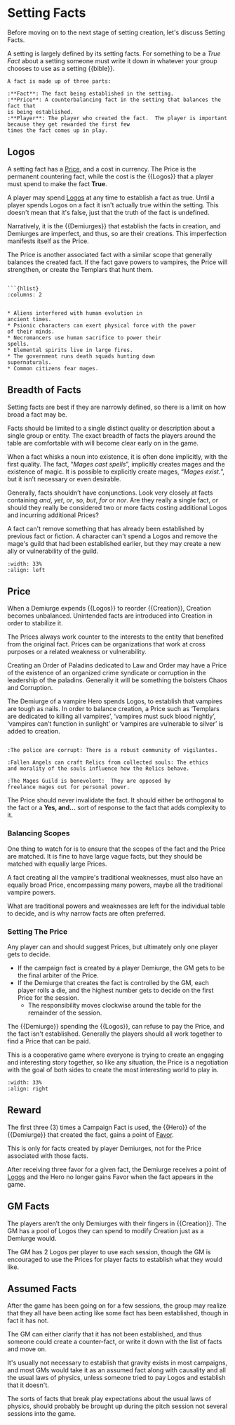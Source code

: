 # Setting Facts

Before moving on to the next stage of setting 
creation, let's discuss 
Setting Facts.

A setting is largely defined by its setting facts. 
For something to be a *True Fact* about a setting
someone must write it down in whatever your group
chooses to use as a setting {{bible}}.


```{admonition} Fact Parts
A fact is made up of three parts:

:**Fact**: The fact being established in the setting.
:**Price**: A counterbalancing fact in the setting that balances the fact that
is being established.
:**Player**: The player who created the fact.  The player is important because they get rewarded the first few
times the fact comes up in play.  
```


## Logos

A setting fact has a [Price](#price), and a cost in currency.  The Price is the 
permanent countering fact, while the cost is the 
{{Logos}} that a 
player must spend to make the fact **True**.

A player may spend [Logos](../tools/currency.md#logos) 
at any time to establish a 
fact as true.  Until a player spends Logos on a fact it
isn't actually true within the setting.  This doesn't mean 
that it's false, just that the truth of the fact is undefined.


Narratively, it is the {{Demiurges}} that establish the facts
in creation, and Demiurges are imperfect, and thus, so are 
their creations.  This imperfection manifests itself as the 
Price.

The Price is another associated fact with a 
similar scope that generally 
balances the created fact.  If the fact gave powers to vampires,
the Price will strengthen, or create the Templars that 
hunt them. 






```{admonition} Some sample facts:

```{hlist} 
:columns: 2


* Aliens interfered with human evolution in
ancient times.
* Psionic characters can exert physical force with the power
of their minds.
* Necromancers use human sacrifice to power their
spells.
* Elemental spirits live in large fires.
* The government runs death squads hunting down
supernaturals.
* Common citizens fear mages.
```

## Breadth of Facts

Setting facts are best if they are narrowly defined, 
so there is a limit on how broad a fact may be.



Facts should be limited to a single distinct quality or
description about a single group or entity. The exact
breadth of facts the players around the table are
comfortable with will become clear early on in the
game.

When a fact whisks a noun into existence, it is often
done implicitly, with the first quality. The fact,
“*Mages cast spells*”, implicitly creates mages and the 
existence of magic. It is possible to explicitly create
mages, “*Mages exist.*”, but it isn’t necessary or even
desirable.




Generally, facts shouldn’t have conjunctions. Look
very closely at facts containing *and*, *yet*, *or*, *so*,
*but*, *for* or *nor*. Are they really a single fact, or
should they really be considered two or more facts
costing additional Logos and incurring additional
Prices?


A fact can't remove something that has already been established 
by previous fact or fiction.  A character can't spend a Logos
and remove the mage's guild that had been established earlier, but 
they may create a new ally or vulnerability of the guild.






```{image} ../_static/templar.jpg
:width: 33%
:align: left
```








## Price

When a Demiurge expends
{{Logos}} to reorder {{Creation}}, Creation becomes
unbalanced. Unintended facts are introduced into
Creation in order to stabilize it.

The Prices always work counter to the interests to the
entity that benefited from the original fact. Prices can
be organizations that work at cross purposes or 
a related weakness or vulnerability.

Creating an Order of Paladins
dedicated to Law and Order may have a Price of the
existence of an organized crime syndicate or corruption
in the leadership of the paladins.  Generally it 
will be something the bolsters Chaos and Corruption.


The Demiurge of a vampire Hero spends
Logos, to establish that vampires are tough as nails. 
In order to
balance creation, a Price such as ‘Templars are
dedicated to killing all vampires’, ‘vampires must suck
blood nightly’, ‘vampires can’t function in sunlight’ or
‘vampires are vulnerable to silver’ is added to creation.

```{admonition} Example Prices

:The police are corrupt: There is a robust community of vigilantes.

:Fallen Angels can craft Relics from collected souls: The ethics 
and morality of the souls influence how the Relics behave. 

:The Mages Guild is benevolent:  They are opposed by 
freelance mages out for personal power.

```

The Price should never invalidate the fact.  It should either 
be orthogonal to the fact or a **Yes, and...** sort of response
to the fact that adds complexity to it. 

### Balancing Scopes

One thing to watch for is to ensure that the scopes of the 
fact and the Price are matched.  It is fine to have large vague 
facts, but they should be matched with equally large 
Prices.  

A fact creating all the vampire's traditional weaknesses, 
must also have an equally broad Price, encompassing 
many powers, maybe all the traditional vampire powers.

What are traditional powers and weaknesses are left for
the individual table to decide, and is why narrow facts
are often preferred.

### Setting The Price

Any
player can and should suggest Prices, but ultimately
only one player gets to decide. 

* If the campaign fact is
created by a player Demiurge, the GM gets to be the
final arbiter of the Price. 
* If the Demiurge that creates
the fact is controlled by the GM, each player rolls a
die, and the highest number
gets to decide on the
first Price for the session. 
    * The responsibility moves clockwise around
the table for the remainder of the session.

The {{Demiurge}} spending the {{Logos}}, can refuse to pay the 
Price, and the fact isn't established.  Generally the 
players should all work together to find a Price that
can be paid.

This is a cooperative game where everyone is trying to 
create an engaging and interesting story together, 
so like any situation, the Price
is a negotiation with the goal of both sides to create
the most interesting world to play in.



```{image} ../_static/treasure.jpg
:width: 33%
:align: right
```

## Reward

The first three (3) times a Campaign Fact is used, 
the {{Hero}} of the {{Demiurge}} that 
created the fact, gains a point of [Favor](../tools/currency.md#favor).

This is only for facts created by
player Demiurges, not for the Price associated with 
those facts.  

After receiving three favor for a given fact, the
Demiurge receives a point of [Logos](../tools/currency.md#logos) and the 
Hero no longer gains Favor when the fact appears 
in the game.

## GM Facts

The players aren’t the only Demiurges with their
fingers in {{Creation}}. The GM has a pool of Logos they
can spend to modify Creation just as a Demiurge would.

The GM has 2 Logos per player to use each session, though 
the GM is encouraged to use the Prices for player facts to 
establish what they would like.

## Assumed Facts

After the game has been going on for a few sessions, 
the group may realize that they all have been acting like
some fact has been established, though in fact it has not.

The GM can either clarify that it has not been established, 
and thus someone could create a counter-fact, or write it 
down with the list of facts and move on. 

It's usually not necessary to establish that gravity exists 
in most campaigns, and most GMs would take it as an assumed 
fact along with causality and all the usual laws of physics, 
unless someone tried to pay Logos and establish that it 
doesn't.

The sorts of facts that break play expectations about the 
usual laws of physics, should probably be brought up during the 
pitch session not several sessions into the game.

